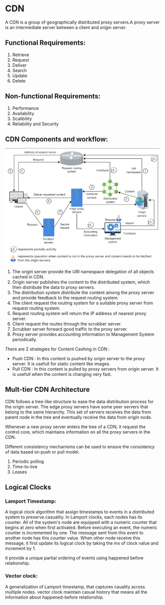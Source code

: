 # CDN
A CDN is a group of geographically distributed proxy servers.A proxy server is an intermediate server between a client and origin server. 

## Functional Requirements:
1) Retrieve
2) Request
3) Deliver
4) Search
5) Update
6) Delete

## Non-functional Requirements:

1) Performance
2) Availability
3) Scalibility
4) Reliability and Security

## CDN Components and workflow:

![CDN](assests/cdn.jpg)

1) The origin server provide the URI namespace delegation of all objects cached in CDN.
2) Origin server publishes the content to the distributed system, which then distribute the data to proxy servers.
3) The distribution system distribute the content among the proxy server and provide feedback to the request routing system.
4) The client request the routing system for a suitable proxy server from request routing system.
5) Request routing system will return the IP address of nearest proxy server.
6) Client request the routes through the scrubber server.
7) Scrubber server forward good traffic to the proxy server.
8) Proxy server provides accounting information to Management System periodically.  


There are 2 strategies for Content Cashing in CDN :
* Push CDN : In this content is pushed by origin server to the proxy server. It is usefull for static content like images.
* Pull CDN : In this content is pulled by proxy servers from origin server. It is usefull when the content is changing very fast.

## Mult-tier CDN Architecture

CDN follows a tree-like structure to ease the data distribution process for the origin server. The edge proxy servers have some peer servers that belong to the same hierarchy. This set of servers receives the data from parent node in the tree and eventually receive the data from origin node. 

Whenever a new proxy server enters the tree of a CDN, it request the control core, which maintains information on all the proxy servers in the CDN. 

Different consistency mechanisms can be used to ensure the consistency of data based on push or pull model. 

1) Periodic polling
2) Time-to-live
3) Leases

## Logical Clocks 

### Lamport Timestamp: 
A logical clock algorithm that assign timestamps  to events in a distributed system to preserve casuality. In Lamport clocks, each nodes has its counter. All of the system's node are equipped with a numeric counter that begins at zero when first activated. Before executing an event, the numeric counter is incremented by one. The message sent from this event to another node has this counter value. When other node receive this message, it first update its logical clock by taking the mx of clock value and increment by 1. 

It provide a unique partial ordering of events using happened before relationship. 

### Vector clock: 
A generalization of Lamport timestamp, that captures cauality across multiple nodes. vector clock maintain casual history that means all the information about happened-before relationship.
